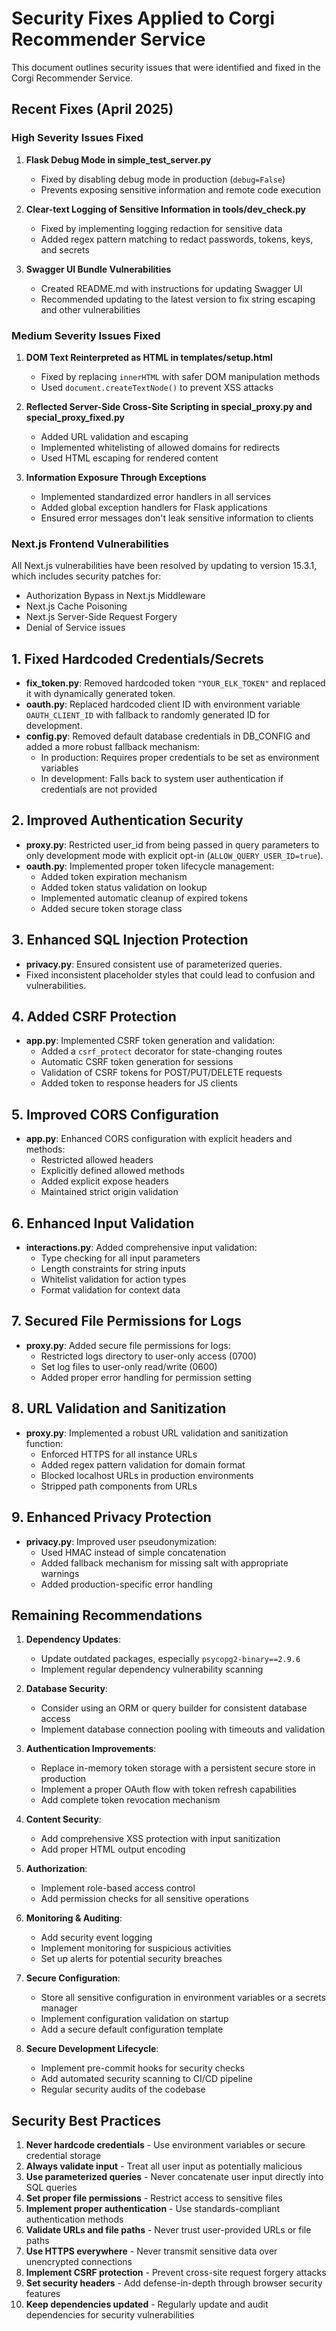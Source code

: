 # Security Fixes Applied to Corgi Recommender Service

This document outlines security issues that were identified and fixed in the Corgi Recommender Service.

## Recent Fixes (April 2025)

### High Severity Issues Fixed

1. **Flask Debug Mode in simple_test_server.py**
   - Fixed by disabling debug mode in production (`debug=False`)
   - Prevents exposing sensitive information and remote code execution

2. **Clear-text Logging of Sensitive Information in tools/dev_check.py**
   - Fixed by implementing logging redaction for sensitive data
   - Added regex pattern matching to redact passwords, tokens, keys, and secrets

3. **Swagger UI Bundle Vulnerabilities**
   - Created README.md with instructions for updating Swagger UI
   - Recommended updating to the latest version to fix string escaping and other vulnerabilities

### Medium Severity Issues Fixed

1. **DOM Text Reinterpreted as HTML in templates/setup.html**
   - Fixed by replacing `innerHTML` with safer DOM manipulation methods
   - Used `document.createTextNode()` to prevent XSS attacks

2. **Reflected Server-Side Cross-Site Scripting in special_proxy.py and special_proxy_fixed.py**
   - Added URL validation and escaping
   - Implemented whitelisting of allowed domains for redirects
   - Used HTML escaping for rendered content

3. **Information Exposure Through Exceptions**
   - Implemented standardized error handlers in all services
   - Added global exception handlers for Flask applications
   - Ensured error messages don't leak sensitive information to clients
   
### Next.js Frontend Vulnerabilities

All Next.js vulnerabilities have been resolved by updating to version 15.3.1, which includes security patches for:
- Authorization Bypass in Next.js Middleware
- Next.js Cache Poisoning
- Next.js Server-Side Request Forgery
- Denial of Service issues

## 1. Fixed Hardcoded Credentials/Secrets

- **fix_token.py**: Removed hardcoded token `"YOUR_ELK_TOKEN"` and replaced it with dynamically generated token.
- **oauth.py**: Replaced hardcoded client ID with environment variable `OAUTH_CLIENT_ID` with fallback to randomly generated ID for development.
- **config.py**: Removed default database credentials in DB_CONFIG and added a more robust fallback mechanism:
  - In production: Requires proper credentials to be set as environment variables
  - In development: Falls back to system user authentication if credentials are not provided

## 2. Improved Authentication Security

- **proxy.py**: Restricted user_id from being passed in query parameters to only development mode with explicit opt-in (`ALLOW_QUERY_USER_ID=true`).
- **oauth.py**: Implemented proper token lifecycle management:
  - Added token expiration mechanism
  - Added token status validation on lookup
  - Implemented automatic cleanup of expired tokens
  - Added secure token storage class

## 3. Enhanced SQL Injection Protection

- **privacy.py**: Ensured consistent use of parameterized queries.
- Fixed inconsistent placeholder styles that could lead to confusion and vulnerabilities.

## 4. Added CSRF Protection

- **app.py**: Implemented CSRF token generation and validation:
  - Added a `csrf_protect` decorator for state-changing routes
  - Automatic CSRF token generation for sessions
  - Validation of CSRF tokens for POST/PUT/DELETE requests
  - Added token to response headers for JS clients

## 5. Improved CORS Configuration

- **app.py**: Enhanced CORS configuration with explicit headers and methods:
  - Restricted allowed headers
  - Explicitly defined allowed methods
  - Added explicit expose headers
  - Maintained strict origin validation

## 6. Enhanced Input Validation

- **interactions.py**: Added comprehensive input validation:
  - Type checking for all input parameters
  - Length constraints for string inputs
  - Whitelist validation for action types
  - Format validation for context data

## 7. Secured File Permissions for Logs

- **proxy.py**: Added secure file permissions for logs:
  - Restricted logs directory to user-only access (0700)
  - Set log files to user-only read/write (0600)
  - Added proper error handling for permission setting

## 8. URL Validation and Sanitization

- **proxy.py**: Implemented a robust URL validation and sanitization function:
  - Enforced HTTPS for all instance URLs
  - Added regex pattern validation for domain format
  - Blocked localhost URLs in production environments
  - Stripped path components from URLs

## 9. Enhanced Privacy Protection

- **privacy.py**: Improved user pseudonymization:
  - Used HMAC instead of simple concatenation
  - Added fallback mechanism for missing salt with appropriate warnings
  - Added production-specific error handling

## Remaining Recommendations

1. **Dependency Updates**:
   - Update outdated packages, especially `psycopg2-binary==2.9.6`
   - Implement regular dependency vulnerability scanning

2. **Database Security**:
   - Consider using an ORM or query builder for consistent database access
   - Implement database connection pooling with timeouts and validation

3. **Authentication Improvements**:
   - Replace in-memory token storage with a persistent secure store in production
   - Implement a proper OAuth flow with token refresh capabilities
   - Add complete token revocation mechanism

4. **Content Security**:
   - Add comprehensive XSS protection with input sanitization
   - Add proper HTML output encoding

5. **Authorization**:
   - Implement role-based access control
   - Add permission checks for all sensitive operations

6. **Monitoring & Auditing**:
   - Add security event logging
   - Implement monitoring for suspicious activities
   - Set up alerts for potential security breaches

7. **Secure Configuration**:
   - Store all sensitive configuration in environment variables or a secrets manager
   - Implement configuration validation on startup
   - Add a secure default configuration template

8. **Secure Development Lifecycle**:
   - Implement pre-commit hooks for security checks
   - Add automated security scanning to CI/CD pipeline
   - Regular security audits of the codebase

## Security Best Practices

1. **Never hardcode credentials** - Use environment variables or secure credential storage
2. **Always validate input** - Treat all user input as potentially malicious
3. **Use parameterized queries** - Never concatenate user input directly into SQL queries
4. **Set proper file permissions** - Restrict access to sensitive files
5. **Implement proper authentication** - Use standards-compliant authentication methods
6. **Validate URLs and file paths** - Never trust user-provided URLs or file paths
7. **Use HTTPS everywhere** - Never transmit sensitive data over unencrypted connections
8. **Implement CSRF protection** - Prevent cross-site request forgery attacks
9. **Set security headers** - Add defense-in-depth through browser security features
10. **Keep dependencies updated** - Regularly update and audit dependencies for security vulnerabilities